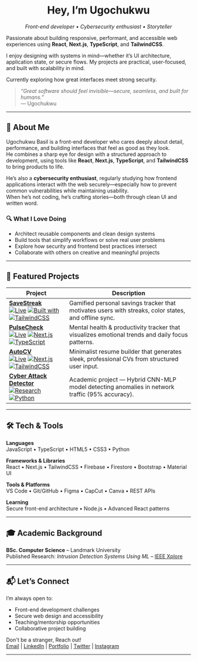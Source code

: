 <!-- Banner -->
<!-- <p align="center">
  <img src="./banner.png" alt="Ugochukwu Basil - Frontend Developer Banner" style="border-radius: 12px;" />
</p> -->

<h1 align="center">
 Hey, I’m Ugochukwu
</h1>

<p align="center">
  <em>Front-end developer • Cybersecurity enthusiast • Storyteller</em>  
</p>

Passionate about building responsive, performant, and accessible web experiences using **React**, **Next.js**, **TypeScript**, and **TailwindCSS**.

I enjoy designing with systems in mind—whether it’s UI architecture, application state, or secure flows. My projects are practical, user-focused, and built with scalability in mind.

Currently exploring how great interfaces meet strong security.

> _“Great software should feel invisible—secure, seamless, and built for humans.”_  
> — Ugochukwu

---

## 🧠 About Me

Ugochukwu Basil is a front-end developer who cares deeply about detail, performance, and building interfaces that feel as good as they look.  
He combines a sharp eye for design with a structured approach to development, using tools like **React**, **Next.js**, **TypeScript**, and **TailwindCSS** to bring products to life.

He’s also a **cybersecurity enthusiast**, regularly studying how frontend applications interact with the web securely—especially how to prevent common vulnerabilities while maintaining usability.  
When he’s not coding, he’s crafting stories—both through clean UI and written word.

### 🔍 What I Love Doing

- Architect reusable components and clean design systems
- Build tools that simplify workflows or solve real user problems
- Explore how security and frontend best practices intersect
- Collaborate with others on creative and meaningful projects

---

## 🌟 Featured Projects

| Project                                                                                                                                                                                                                                                                                                                                                                                                                                                                 | Description                                                                                          |
| ----------------------------------------------------------------------------------------------------------------------------------------------------------------------------------------------------------------------------------------------------------------------------------------------------------------------------------------------------------------------------------------------------------------------------------------------------------------------- | ---------------------------------------------------------------------------------------------------- |
| [**SaveStreak**](https://savestreakbyhim.vercel.app)<br>[![Live](https://img.shields.io/badge/Live_Demo-000?style=for-the-badge&logo=vercel&logoColor=white)](https://savestreakbyhim.vercel.app) [![Built with](https://img.shields.io/badge/Next.js-black?style=for-the-badge&logo=nextdotjs)](https://nextjs.org/) [![TailwindCSS](https://img.shields.io/badge/TailwindCSS-06B6D4?style=for-the-badge&logo=tailwindcss&logoColor=white)](https://tailwindcss.com/)  | Gamified personal savings tracker that motivates users with streaks, color states, and offline sync. |
| [**PulseCheck**](https://pulsecheckbyhim.vercel.app)<br>[![Live](https://img.shields.io/badge/Live_Demo-000?style=for-the-badge&logo=vercel&logoColor=white)](https://pulsecheckbyhim.vercel.app) [![Next.js](https://img.shields.io/badge/Next.js-black?style=for-the-badge&logo=nextdotjs)](https://nextjs.org/) [![TypeScript](https://img.shields.io/badge/TypeScript-3178C6?style=for-the-badge&logo=typescript&logoColor=white)](https://www.typescriptlang.org/) | Mental health & productivity tracker that visualizes emotional trends and daily focus patterns.      |
| [**AutoCV**](https://autocvbyhim.vercel.app)<br>[![Live](https://img.shields.io/badge/Live_Demo-000?style=for-the-badge&logo=vercel&logoColor=white)](https://autocvbyhim.vercel.app) [![Next.js](https://img.shields.io/badge/Next.js-black?style=for-the-badge&logo=nextdotjs)](https://nextjs.org/) [![TailwindCSS](https://img.shields.io/badge/TailwindCSS-06B6D4?style=for-the-badge&logo=tailwindcss&logoColor=white)](https://tailwindcss.com/)                 | Minimalist resume builder that generates sleek, professional CVs from structured user input.         |
| [**Cyber Attack Detector**](https://ieeexplore.ieee.org/document/10124506)<br>[![Research](https://img.shields.io/badge/IEEE_Paper-00629B?style=for-the-badge&logo=ieee&logoColor=white)](https://ieeexplore.ieee.org/document/10124506) [![Python](https://img.shields.io/badge/Python-3776AB?style=for-the-badge&logo=python&logoColor=white)](https://www.python.org/)                                                                                               | Academic project — Hybrid CNN-MLP model detecting anomalies in network traffic (95% accuracy).       |

<!--
| [**StreamR**](https://github.com/thebasilugo/streamr) | A real-time movie streaming platform powered by Firebase authentication and media reviews. |
| [**CheckpointRide**](https://github.com/thebasilugo/checkpointride) | Route and logistics planner with mapping features and scheduling UI. |
| [**KicksConfetti**](https://github.com/thebasilugo/kicksconfetti) | E-commerce app built for sneaker drops with secure payments and advanced filtering. |
| [**TaskFlow**](https://github.com/thebasilugo/taskflow) | Project/task manager with real-time updates and drag-and-drop support. |
-->

---

## 🛠 Tech & Tools

**Languages**  
JavaScript • TypeScript • HTML5 • CSS3 • Python

**Frameworks & Libraries**  
React • Next.js • TailwindCSS • Firebase • Firestore • Bootstrap • Material UI

**Tools & Platforms**  
VS Code • Git/GitHub • Figma • CapCut • Canva • REST APIs

**Learning**  
Secure front-end architecture • Node.js • Advanced React patterns

---

## 🎓 Academic Background

**BSc. Computer Science** – Landmark University  
Published Research: _Intrusion Detection Systems Using ML_ – [IEEE Xplore](https://ieeexplore.ieee.org/document/10124506)

---

## 📬 Let’s Connect

I’m always open to:

- Front-end development challenges
- Secure web design and accessibility
- Teaching/mentorship opportunities
- Collaborative project building

Don't be a stranger, Reach out!  
[Email](mailto:basilugo2@gmail.com) | [LinkedIn](https://linkedin.com/in/thebasilugo) | [Portfolio](https://thebasilugo.github.io/) | [Twitter](https://twitter.com/thebasilugo) | [Instagram](https://instagram.com/thebasilugo)

---

<!--
## 📈 GitHub Stats

<div align="center">
  <img src="https://github-readme-stats.vercel.app/api?username=thebasilugo&show_icons=true&theme=tokyonight&border_radius=10&count_private=true" height="180" />
  <img src="https://github-readme-stats.vercel.app/api/top-langs/?username=thebasilugo&layout=compact&theme=tokyonight&border_radius=10" height="180" />
</div>

---

## 🟩 GitHub Contribution Heatmap

<div align="center">
  <img src="https://github-readme-activity-graph.vercel.app/graph?username=thebasilugo&theme=react-dark&hide_border=true&area=true" alt="GitHub Contribution Graph" />
</div>

---

## 🖼️ Personal Banner

<div align="center">
  <img src="https://raw.githubusercontent.com/thebasilugo/thebasilugo/main/assets/thebasilugo-banner.png" alt="thebasilugo banner" style="max-width: 100%;" />
</div>
-->
